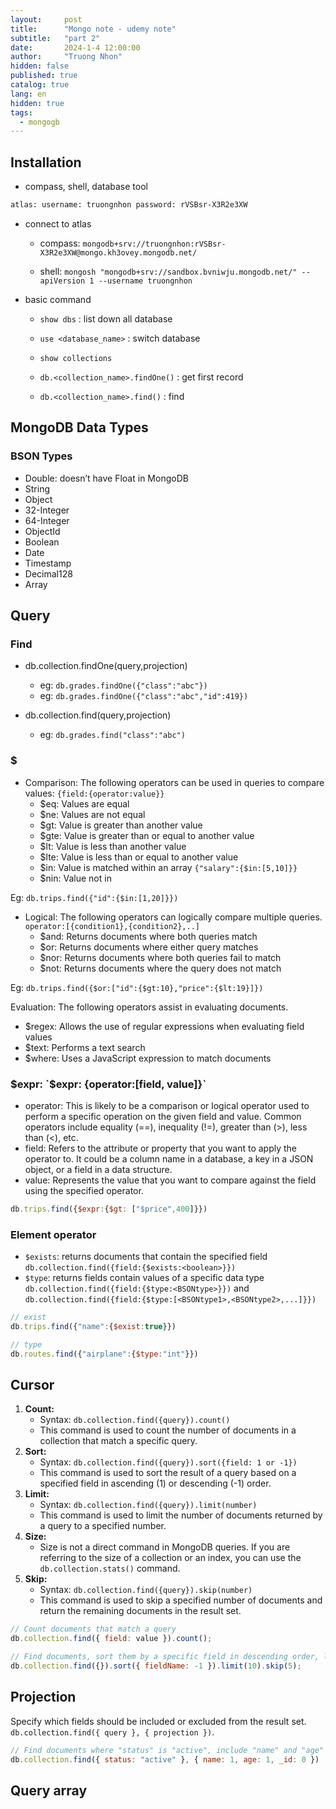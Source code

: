 ```yaml
---
layout:     post
title:      "Mongo note - udemy note"
subtitle:   "part 2"
date:       2024-1-4 12:00:00
author:     "Truong Nhon"
hidden: false
published: true
catalog: true
lang: en
hidden: true
tags:
  - mongogb
---
```


## Installation

- compass, shell, database tool

```bash
atlas: username: truongnhon password: rVSBsr-X3R2e3XW
```

- connect to atlas

  - compass: `mongodb+srv://truongnhon:rVSBsr-X3R2e3XW@mongo.kh3ovey.mongodb.net/`

  - shell: `mongosh "mongodb+srv://sandbox.bvniwju.mongodb.net/" --apiVersion 1 --username truongnhon`

- basic command

  - `show dbs` : list down all database

  - `use <database_name>` : switch database

  - `show collections`

  - `db.<collection_name>.findOne()` : get first record

  - `db.<collection_name>.find()` : find

## MongoDB Data Types

### BSON Types

- Double: doesn’t have Float in MongoDB
- String
- Object
- 32-Integer
- 64-Integer
- ObjectId
- Boolean
- Date
- Timestamp
- Decimal128
- Array

## Query

### Find

- db.collection.findOne(query,projection)
  - eg: `db.grades.findOne({"class":"abc"})`
  - eg: `db.grades.findOne({"class":"abc","id":419})`

- db.collection.find(query,projection)
  - eg: `db.grades.find("class":"abc")`

### $

- Comparison: The following operators can be used in queries to compare values: `{field:{operator:value}}`
  - $eq: Values are equal
  - $ne: Values are not equal
  - $gt: Value is greater than another value
  - $gte: Value is greater than or equal to another value
  - $lt: Value is less than another value
  - $lte: Value is less than or equal to another value
  - $in: Value is matched within an array `{"salary":{$in:[5,10]}}`
  - $nin: Value not in

Eg: `db.trips.find({"id":{$in:[1,20]}})`

- Logical: The following operators can logically compare multiple queries. `operator:[{condition1},{condition2},..]`
  - $and: Returns documents where both queries match
  - $or: Returns documents where either query matches
  - $nor: Returns documents where both queries fail to match
  - $not: Returns documents where the query does not match

Eg: `db.trips.find({$or:["id":{$gt:10},"price":{$lt:19}]})`

Evaluation: The following operators assist in evaluating documents.

- $regex: Allows the use of regular expressions when evaluating field values
- $text: Performs a text search
- $where: Uses a JavaScript expression to match documents

### $expr: `$expr: {operator:[field, value]}`

- operator: This is likely to be a comparison or logical operator used to perform a specific operation on the given field and value. Common operators include equality (==), inequality (!=), greater than (>), less than (<), etc.
- field: Refers to the attribute or property that you want to apply the operator to. It could be a column name in a database, a key in a JSON object, or a field in a data structure.
- value: Represents the value that you want to compare against the field using the specified operator.

```js
db.trips.find({$expr:{$gt: ["$price",400]}})
```

### Element operator

- `$exists`: returns documents that contain the specified field `db.collection.find({field:{$exists:<boolean>}})`
- `$type`: returns fields contain values of a specific data type `db.collection.find({field:{$type:<BSONtype>}})` and `db.collection.find({field:{$type:[<BSONtype1>,<BSONtype2>,...]}})`

```js
// exist
db.trips.find({"name":{$exist:true}})

// type
db.routes.find({"airplane":{$type:"int"}})
```

## Cursor

1. **Count:**
   - Syntax: `db.collection.find({query}).count()`
   - This command is used to count the number of documents in a collection that match a specific query.
2. **Sort:**
   - Syntax: `db.collection.find({query}).sort({field: 1 or -1})`
   - This command is used to sort the result of a query based on a specified field in ascending (1) or descending (-1) order.
3. **Limit:**
   - Syntax: `db.collection.find({query}).limit(number)`
   - This command is used to limit the number of documents returned by a query to a specified number.
4. **Size:**
   - Size is not a direct command in MongoDB queries. If you are referring to the size of a collection or an index, you can use the `db.collection.stats()` command.
5. **Skip:**
   - Syntax: `db.collection.find({query}).skip(number)`
   - This command is used to skip a specified number of documents and return the remaining documents in the result set.

```javascript
// Count documents that match a query
db.collection.find({ field: value }).count();

// Find documents, sort them by a specific field in descending order, limit the result to 10, and skip the first 5 documents
db.collection.find({}).sort({ fieldName: -1 }).limit(10).skip(5);
```

## Projection

Specify which fields should be included or excluded from the result set. `db.collection.find({ query }, { projection })`.

```javascript
// Find documents where "status" is "active", include "name" and "age" fields, exclude "_id" field
db.collection.find({ status: "active" }, { name: 1, age: 1, _id: 0 })
```

## Query array
